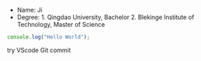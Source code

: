 - Name: Ji
- Degree: 1. Qingdao University, Bachelor  2. Blekinge Institute of Technology, Master of Science

```javascript
console.log("Hello World");
```
try VScode Git commit